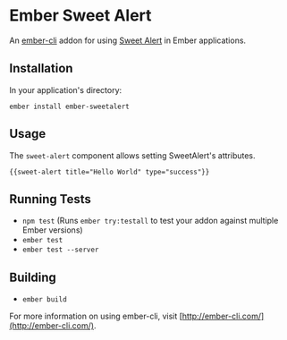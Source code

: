 # Ember Sweet Alert

An [ember-cli](http://www.ember-cli.com/) addon for using [Sweet Alert](https://limonte.github.io/sweetalert2/) in Ember applications.

## Installation

In your application's directory:

```
ember install ember-sweetalert
```

## Usage

The `sweet-alert` component allows setting SweetAlert's attributes.

```
{{sweet-alert title="Hello World" type="success"}}
```

## Running Tests

* `npm test` (Runs `ember try:testall` to test your addon against multiple Ember versions)
* `ember test`
* `ember test --server`

## Building

* `ember build`

For more information on using ember-cli, visit [http://ember-cli.com/](http://ember-cli.com/).
